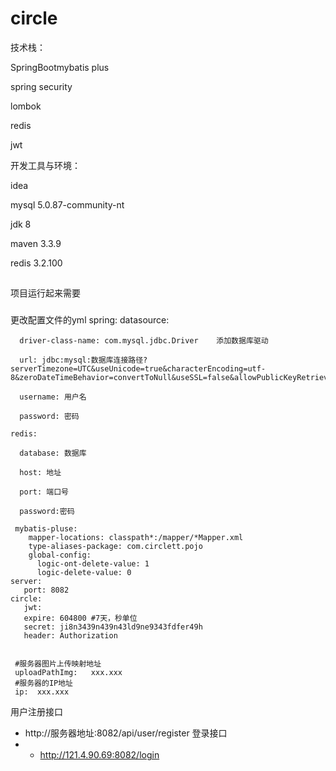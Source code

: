 # circle 

技术栈： 

SpringBootmybatis plus

spring security

lombok

redis

jwt

开发工具与环境：

idea 

mysql 5.0.87-community-nt

jdk 8

maven 3.3.9

redis 3.2.100

##
项目运行起来需要
###
更改配置文件的yml
    spring:
    datasource:
  
      driver-class-name: com.mysql.jdbc.Driver    添加数据库驱动
    
      url: jdbc:mysql:数据库连接路径?serverTimezone=UTC&useUnicode=true&characterEncoding=utf-8&zeroDateTimeBehavior=convertToNull&useSSL=false&allowPublicKeyRetrieval=true
    
      username: 用户名
    
      password: 密码
  
    redis:
   
      database: 数据库
    
      host: 地址
   
      port: 端口号
  
      password:密码

     mybatis-pluse:
        mapper-locations: classpath*:/mapper/*Mapper.xml
        type-aliases-package: com.circlett.pojo
        global-config:
          logic-ont-delete-value: 1
          logic-delete-value: 0
    server:
       port: 8082
    circle:
       jwt:
       expire: 604800 #7天，秒单位
       secret: ji8n3439n439n43ld9ne9343fdfer49h
       header: Authorization

    
     #服务器图片上传映射地址
     uploadPathImg:   xxx.xxx    
     #服务器的IP地址
     ip:  xxx.xxx


用户注册接口
 - http://服务器地址:8082/api/user/register
登录接口 
 - - http://121.4.90.69:8082/login
